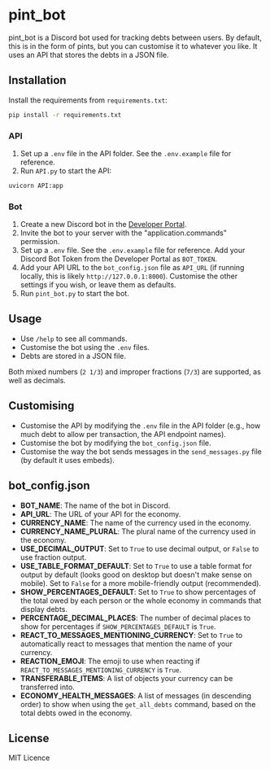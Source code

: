 # pint_bot

pint_bot is a Discord bot used for tracking debts between users. By default, this is in the form of pints, but you can customise it to whatever you like. It uses an API that stores the debts in a JSON file.

## Installation

Install the requirements from `requirements.txt`:
```bash
pip install -r requirements.txt
```

### API
1. Set up a `.env` file in the API folder. See the `.env.example` file for reference.
2. Run `API.py` to start the API:
```bash
uvicorn API:app
```

### Bot
1. Create a new Discord bot in the [Developer Portal](https://discord.com/developers/applications).
2. Invite the bot to your server with the "application.commands" permission.
3. Set up a `.env` file. See the `.env.example` file for reference. Add your Discord Bot Token from the Developer Portal as `BOT_TOKEN`.
4. Add your API URL to the `bot_config.json` file as `API_URL` (if running locally, this is likely `http://127.0.0.1:8000`). Customise the other settings if you wish, or leave them as defaults.
5. Run `pint_bot.py` to start the bot.

## Usage
- Use `/help` to see all commands.
- Customise the bot using the `.env` files.
- Debts are stored in a JSON file.

Both mixed numbers (`2 1/3`) and improper fractions (`7/3`) are supported, as well as decimals.

## Customising
- Customise the API by modifying the `.env` file in the API folder (e.g., how much debt to allow per transaction, the API endpoint names).
- Customise the bot by modifying the `bot_config.json` file.
- Customise the way the bot sends messages in the `send_messages.py` file (by default it uses embeds).

## bot_config.json
- **BOT_NAME**: The name of the bot in Discord.
- **API_URL**: The URL of your API for the economy.
- **CURRENCY_NAME**: The name of the currency used in the economy.
- **CURRENCY_NAME_PLURAL**: The plural name of the currency used in the economy.
- **USE_DECIMAL_OUTPUT**: Set to `True` to use decimal output, or `False` to use fraction output.
- **USE_TABLE_FORMAT_DEFAULT**: Set to `True` to use a table format for output by default (looks good on desktop but doesn't make sense on mobile). Set to `False` for a more mobile-friendly output (recommended).
- **SHOW_PERCENTAGES_DEFAULT**: Set to `True` to show percentages of the total owed by each person or the whole economy in commands that display debts.
- **PERCENTAGE_DECIMAL_PLACES**: The number of decimal places to show for percentages if `SHOW_PERCENTAGES_DEFAULT` is `True`.
- **REACT_TO_MESSAGES_MENTIONING_CURRENCY**: Set to `True` to automatically react to messages that mention the name of your currency.
- **REACTION_EMOJI**: The emoji to use when reacting if `REACT_TO_MESSAGES_MENTIONING_CURRENCY` is `True`.
- **TRANSFERABLE_ITEMS**: A list of objects your currency can be transferred into.
- **ECONOMY_HEALTH_MESSAGES**: A list of messages (in descending order) to show when using the `get_all_debts` command, based on the total debts owed in the economy.

## License
MIT Licence